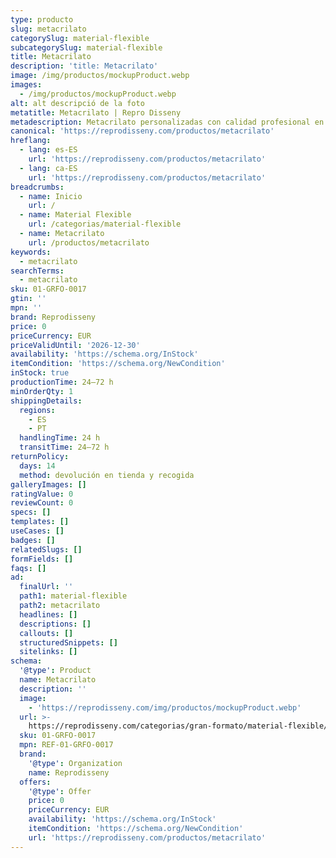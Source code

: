 ```yaml
---
type: producto
slug: metacrilato
categorySlug: material-flexible
subcategorySlug: material-flexible
title: Metacrilato
description: 'title: Metacrilato'
image: /img/productos/mockupProduct.webp
images:
  - /img/productos/mockupProduct.webp
alt: alt descripció de la foto
metatitle: Metacrilato | Repro Disseny
metadescription: Metacrilato personalizadas con calidad profesional en Cataluña.
canonical: 'https://reprodisseny.com/productos/metacrilato'
hreflang:
  - lang: es-ES
    url: 'https://reprodisseny.com/productos/metacrilato'
  - lang: ca-ES
    url: 'https://reprodisseny.com/productos/metacrilato'
breadcrumbs:
  - name: Inicio
    url: /
  - name: Material Flexible
    url: /categorias/material-flexible
  - name: Metacrilato
    url: /productos/metacrilato
keywords:
  - metacrilato
searchTerms:
  - metacrilato
sku: 01-GRFO-0017
gtin: ''
mpn: ''
brand: Reprodisseny
price: 0
priceCurrency: EUR
priceValidUntil: '2026-12-30'
availability: 'https://schema.org/InStock'
itemCondition: 'https://schema.org/NewCondition'
inStock: true
productionTime: 24–72 h
minOrderQty: 1
shippingDetails:
  regions:
    - ES
    - PT
  handlingTime: 24 h
  transitTime: 24–72 h
returnPolicy:
  days: 14
  method: devolución en tienda y recogida
galleryImages: []
ratingValue: 0
reviewCount: 0
specs: []
templates: []
useCases: []
badges: []
relatedSlugs: []
formFields: []
faqs: []
ad:
  finalUrl: ''
  path1: material-flexible
  path2: metacrilato
  headlines: []
  descriptions: []
  callouts: []
  structuredSnippets: []
  sitelinks: []
schema:
  '@type': Product
  name: Metacrilato
  description: ''
  image:
    - 'https://reprodisseny.com/img/productos/mockupProduct.webp'
  url: >-
    https://reprodisseny.com/categorias/gran-formato/material-flexible/metacrilato
  sku: 01-GRFO-0017
  mpn: REF-01-GRFO-0017
  brand:
    '@type': Organization
    name: Reprodisseny
  offers:
    '@type': Offer
    price: 0
    priceCurrency: EUR
    availability: 'https://schema.org/InStock'
    itemCondition: 'https://schema.org/NewCondition'
    url: 'https://reprodisseny.com/productos/metacrilato'
---
```



